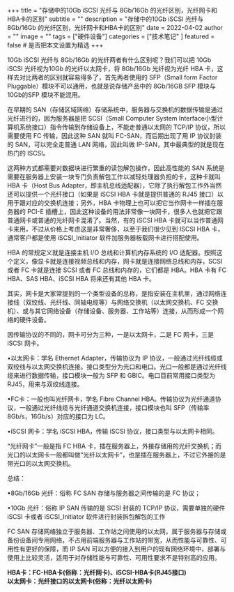 +++
title = "存储中的10Gb iSCSI 光纤与 8Gb/16Gb 的光纤区别，光纤网卡和HBA卡的区别"
subtitle = ""
description = "存储中的10Gb iSCSI 光纤与 8Gb/16Gb 的光纤区别，光纤网卡和HBA卡的区别"
date = 2022-04-02
author = ""
image = ""
tags =  ["硬件设备"]
categories = ["技术笔记" ]
featured = false # 是否把本文设置为精选
+++

10Gb iSCSI 光纤与 8Gb/16Gb 的光纤两者有什么区别呢？我们可以把 10Gb iSCSI 光纤视为10Gb 的光纤以太网卡，将 8Gb/16Gb 光纤视为光纤 HBA 卡，这样去对比两者的区别就容易得多了，首先两者使用的 SFP（Small form Factor Pluggable）模块不可以通用，也就是说存储产品中的 8Gb/16GB SFP 模块与 10Gb的SFP 模块不能混用。

在早期的 SAN（存储区域网络）存储系统中，服务器与交换机的数据传输是通过光纤进行的，因为服务器是把 SCSI（Small Computer System Interface小型计算机系统接口）指令传输到存储设备上，不能走普通以太网的 TCP/IP 协议，所以需要使用 FC 传输，因此这种 SAN 就叫 FC-SAN，而后期出现了用 IP 协议封装的 SAN，可以完全走普通 LAN 网络，因此叫做 IP-SAN，其中最典型的就是现在热门的 ISCSI。

这两种方式都需要对数据块进行繁重的读包解包操作，因此高性能的 SAN 系统是需要在服务器上安装一块专门负责解包工作以减轻处理器负担的卡，这种卡就叫 HBA 卡（Host Bus Adapter，即主机总线适配器），它除了执行解包工作外当然还可以提供一个光纤接口（如果是 iSCSI HBA 卡就是提供普通的 RJ45 接口）以用于跟对应的交换机连接；另外，HBA 卡物理上也可以把它当作网卡一样插在服务器的 PCI-E 插槽上，因此这种设备的用法非常像一块网卡，很多人也就把它跟普通网卡或普通的光纤网卡混淆了。当然，有的 iSCSI HBA 卡就可以当作普通网卡来用，不过从价格上考虑这是非常奢侈，以至于我们很少见到 ISCSI HBA 卡，通常客户都是使用 iSCSI_Initiator 软件加服务器板载网卡进行搭配使用。

HBA 的常规定义就是连接主机 I/O 总线和计算机内存系统的 I/O 适配器。按照这个定义，像显卡就是连接视频总线和内存，网卡就是连接网络总线和内存，SCSI 或者 FC 卡就是连接 SCSI 或者 FC 总线和内存的，它们都是 HBA。HBA 卡有 FC HBA、SAS HBA、iSCSI HBA 将来还有其他 HBA 卡。

其实，网卡是大家常提到的一个类型设备的总称，是指安装在主机里，通过网络连接线（双绞线、光纤线、同轴电缆等）与网络交换机（以太网交换机、FC 交换机）、或与其它网络设备（存储设备、服务器、工作站等）连接，从而形成一个网络的硬件设备。

因传输协议的不同的，网卡可分为三种，一是以太网卡，二是 FC 网卡，三是 iSCSI 网卡。

•以太网卡：学名 Ethernet Adapter，传输协议为 IP 协议，一般通过光纤线缆或双绞线与以太网交换机连接。接口类型分为光口和电口。光口一般都是通过光纤线缆来进行数据传输，接口模块一般为 SFP 和 GBIC。电口目前常用接口类型为 RJ45，用来与双绞线连接。

•FC卡：一般也叫光纤网卡，学名 Fibre Channel HBA。传输协议为光纤通道协议，一般通过光纤线缆与光纤通道交换机连接，接口模块也叫 SFP（传输率8Gb/s，16Gb/s）对应的接口为 LC。

•iSCSI 网卡：学名 iSCSI HBA，传输 iSCSI 协议，接口类型与以太网卡相同。

“光纤网卡”一般是指 FC HBA 卡，插在服务器上，外接存储用的光纤交换机；而光口的以太网卡一般都叫做“光纤以太网卡”，也是插在服务器上，不过它外接的是带光口的以太网交换机。

总结：

•8Gb/16Gb 光纤：俗称 FC SAN 存储与服务器之间传输的是 FC 协议；

•10Gb 光纤：俗称 IP SAN 传输的是 SCSI 封装的 TCP/IP 协议，需要单独的硬件 iSCSI 卡或者 iSCSI_Initiator 软件进行封装拆包解包的工作

FC SAN 存储网络独立于服务器、工作站之间使用的以太网，属于服务器与存储或备份设备间专用网络，不占用前端服务器与工作站的带宽，从而性能与可靠性、可用性有更好的保障，而 IP SAN 可以方便的接入到用户的现有网络环境中，部署与使用上比较灵活，适用于对存储性能与可靠性、可用性要求不是特别高的应用。

**HBA卡：FC-HBA卡(俗称：光纤网卡)、iSCSI-HBA卡(RJ45接口)**  
**以太网卡：光纤接口的以太网卡(俗称：光纤以太网卡)**
